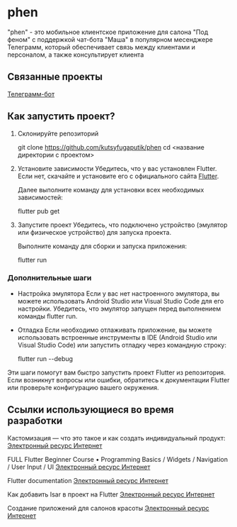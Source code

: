 # phen

"phen" - это мобильное клиентское приложение для салона "Под феном" с поддержкой чат-бота "Маша" в популярном месенджере Телеграмм, который обеспечивает связь между клиентами и персоналом, а также консультирует клиента

## Связанные проекты
[Телеграмм-бот](https://github.com/kutsyfugaputik/masha_bot_for_phen)

## Как запустить проект?
1. Склонируйте репозиторий
  
   git clone https://github.com/kutsyfugaputik/phen
   cd <название директории с проектом>
   
2. Установите зависимости
   Убедитесь, что у вас установлен Flutter. Если нет, скачайте и установите его с официального сайта [Flutter](https://flutter.dev).

   Далее выполните команду для установки всех необходимых зависимостей:
  
   flutter pub get
   
3. Запустите проект
   Убедитесь, что подключено устройство (эмулятор или физическое устройство) для запуска проекта.

   Выполните команду для сборки и запуска приложения:
  
   flutter run
   
### Дополнительные шаги

- Настройка эмулятора
  Если у вас нет настроенного эмулятора, вы можете использовать Android Studio или Visual Studio Code для его настройки. Убедитесь, что эмулятор запущен перед выполнением команды flutter run.

- Отладка
  Если необходимо отлаживать приложение, вы можете использовать встроенные инструменты в IDE (Android Studio или Visual Studio Code) или запустить отладку через командную строку:
 
  flutter run --debug
  
Эти шаги помогут вам быстро запустить проект Flutter из репозитория. Если возникнут вопросы или ошибки, обратитесь к документации Flutter или проверьте конфигурацию вашего окружения.

## Ссылки использующиеся во время разработки
Кастомизация — что это такое и как создать индивидуальный продукт: [Электронный ресурс Интернет](https://zvonobot.ru/blog/kastomizatsiya-chto-eto-takoe-i-kak-sozdat-individualnyy-produkt)

FULL Flutter Beginner Course • Programming Basics / Widgets / Navigation / User Input / UI [Электронный ресурс Интернет](https://www.youtube.com/@createdbykoko)

Flutter documentation [Электронный ресурс Интернет](https://docs.flutter.dev/)

Как добавить Isar в проект на Flutter [Электронный ресурс Интернет](https://habr.com/ru/articles/673068/ )

Создание приложений для салонов красоты [Электронный ресурс Интернет](https://livetyping.com/ru/sozdanie-prilozheniya-dlya-salonov-krasoty)
